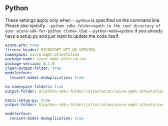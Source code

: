 ## Python

These settings apply only when `--python` is specified on the command line.
Please also specify `--python-sdks-folder=<path to the root directory of your azure-sdk-for-python clone>`.
Use `--python-mode=update` if you already have a setup.py and just want to update the code itself.

``` yaml $(python) && $(track2)
azure-arm: true
license-header: MICROSOFT_MIT_NO_VERSION
namespace: azure.mgmt.attestation
package-name: azure-mgmt-attestation
package-version: 0.1.0
clear-output-folder: true
modelerfour:
  lenient-model-deduplication: true
```

``` yaml $(python) && $(python-mode) == 'update' && $(track2)
no-namespace-folders: true
output-folder: $(python-sdks-folder)/attestation/azure-mgmt-attestation/azure/mgmt/attestation
```
``` yaml $(python) && $(python-mode) == 'create' && $(track2)
basic-setup-py: true
output-folder: $(python-sdks-folder)/attestation/azure-mgmt-attestation
```

``` yaml $(python) && $(track2)
modelerfour:
  lenient-model-deduplication: true
```
